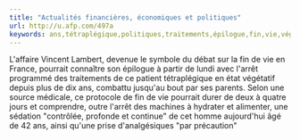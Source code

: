 ```yaml
---
title: "Actualités financières, économiques et politiques"
url: http://u.afp.com/497a
keywords: ans,tétraplégique,politiques,traitements,épilogue,fin,vie,végétatif,vincent,âgé,financières,économiques,larrêt,actualités
---
```

L\'affaire Vincent Lambert, devenue le symbole du débat sur la fin de vie en France, pourrait connaître son épilogue à partir de lundi avec l\'arrêt programmé des traitements de ce patient tétraplégique en état végétatif depuis plus de dix ans, combattu jusqu\'au bout par ses parents. Selon une source médicale, ce protocole de fin de vie pourrait durer de deux à quatre jours et comprendre, outre l\'arrêt des machines à hydrater et alimenter, une sédation \"contrôlée, profonde et continue\" de cet homme aujourd\'hui âgé de 42 ans, ainsi qu\'une prise d\'analgésiques \"par précaution\"
